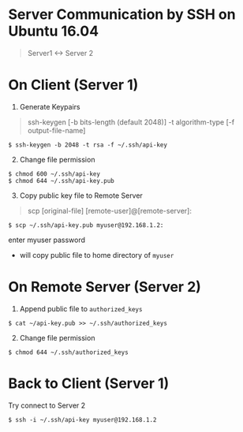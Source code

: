 # Server Communication by SSH on Ubuntu 16.04

> Server1 <-> Server 2

# On Client (Server 1) 

1. Generate Keypairs

> ssh-keygen [-b bits-length (default 2048)] -t algorithm-type [-f output-file-name]

```
$ ssh-keygen -b 2048 -t rsa -f ~/.ssh/api-key
```

2. Change file permission 
```
$ chmod 600 ~/.ssh/api-key
$ chmod 644 ~/.ssh/api-key.pub
```

3. Copy public key file to Remote Server

> scp [original-file] [remote-user]@[remote-server]:

```
$ scp ~/.ssh/api-key.pub myuser@192.168.1.2:
```
enter myuser password 

- will copy public file to home directory of `myuser`  

# On Remote Server (Server 2)

1. Append public file to `authorized_keys`
```
$ cat ~/api-key.pub >> ~/.ssh/authorized_keys
```
2. Change file permission

```
$ chmod 644 ~/.ssh/authorized_keys
```

# Back to Client (Server 1)

Try connect to Server 2 

```
$ ssh -i ~/.ssh/api-key myuser@192.168.1.2
```

